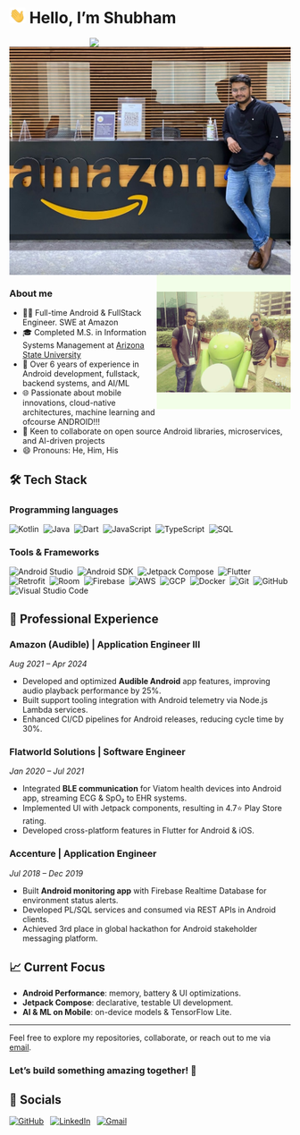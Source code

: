 
# <img src="https://github.com/kevinlee-2000/kevinlee-2000/blob/master/assets/hand_wave.gif" width="29px"> Hello, I’m Shubham  
<img align="right" src="https://github.com/shubham-kislay/assets/android.gif" width="360"/>
<img align="center" src="https://github.com/shubhamkislay/shubhamkislay/blob/main/Amazon_Image.jpeg" width="540"/>
<img align="right" src="https://github.com/shubhamkislay/shubhamkislay/blob/main/466602384_28459115680354029_823495339268188809_n.jpg" width="240"/>


### About me
- 👨‍💻 Full-time Android & FullStack Engineer. SWE at Amazon
- 🎓 Completed M.S. in Information Systems Management at <a href="https://www.asu.edu">Arizona State University</a>  
- 💼 Over 6 years of experience in Android development, fullstack, backend systems, and AI/ML  
- 🌐 Passionate about mobile innovations, cloud-native architectures, machine learning and ofcourse ANDROID!!!
- 🧠 Keen to collaborate on open source Android libraries, microservices, and AI-driven projects  
- 😄 Pronouns: He, Him, His  

<!-- Use this to find badges https://github.com/Ileriayo/markdown-badges -->
## 🛠 Tech Stack

### Programming languages
![Kotlin](https://img.shields.io/badge/-Kotlin-black?style=flat&logo=kotlin&logoColor=0095D5)&nbsp;
![Java](https://img.shields.io/badge/-Java-black?style=flat&logo=Java&logoColor=FFA518)&nbsp;
![Dart](https://img.shields.io/badge/-Dart-black?style=flat&logo=dart&logoColor=0175C2)&nbsp;
![JavaScript](https://img.shields.io/badge/-JavaScript-black?style=flat&logo=javascript&logoColor=F7DF1E)&nbsp;
![TypeScript](https://img.shields.io/badge/-TypeScript-black?style=flat&logo=typescript&logoColor=007ACC)&nbsp;
![SQL](https://img.shields.io/badge/-SQL-black?style=flat&logo=postgresql&logoColor=336791)&nbsp;

### Tools & Frameworks
![Android Studio](https://img.shields.io/badge/-Android%20Studio-black?style=flat&logo=androidstudio&logoColor=3DDC84)&nbsp;
![Android SDK](https://img.shields.io/badge/-Android%20SDK-black?style=flat&logo=android&logoColor=3DDC84)&nbsp;
![Jetpack Compose](https://img.shields.io/badge/-Jetpack%20Compose-black?style=flat&logo=android&logoColor=3DDC84)&nbsp;
![Flutter](https://img.shields.io/badge/-Flutter-black?style=flat&logo=flutter&logoColor=02569B)&nbsp;
![Retrofit](https://img.shields.io/badge/-Retrofit-black?style=flat&logo=Retrofit&logoColor=CB3837)&nbsp;
![Room](https://img.shields.io/badge/-Room-black?style=flat&logo=sqlite&logoColor=003B57)&nbsp;
![Firebase](https://img.shields.io/badge/-Firebase-black?style=flat&logo=firebase&logoColor=FFCA28)&nbsp;
![AWS](https://img.shields.io/badge/-AWS-black?style=flat&logo=amazonaws&logoColor=FF9900)&nbsp;
![GCP](https://img.shields.io/badge/-GCP-black?style=flat&logo=googlecloud&logoColor=4285F4)&nbsp;
![Docker](https://img.shields.io/badge/-Docker-black?style=flat&logo=docker&logoColor=0DB7ED)&nbsp;
![Git](https://img.shields.io/badge/-Git-black?style=flat&logo=git)&nbsp;
![GitHub](https://img.shields.io/badge/-GitHub-black?style=flat&logo=github)&nbsp;
![Visual Studio Code](https://img.shields.io/badge/-Visual%20Studio%20Code-black?style=flat&logo=visual-studio-code&logoColor=007ACC)&nbsp;

## 💼 Professional Experience

### Amazon (Audible) | Application Engineer III  
_Aug 2021 – Apr 2024_  
- Developed and optimized **Audible Android** app features, improving audio playback performance by 25%.  
- Built support tooling integration with Android telemetry via Node.js Lambda services.  
- Enhanced CI/CD pipelines for Android releases, reducing cycle time by 30%.

### Flatworld Solutions | Software Engineer  
_Jan 2020 – Jul 2021_  
- Integrated **BLE communication** for Viatom health devices into Android app, streaming ECG & SpO₂ to EHR systems.  
- Implemented UI with Jetpack components, resulting in 4.7⭐ Play Store rating.  
- Developed cross-platform features in Flutter for Android & iOS.

### Accenture | Application Engineer  
_Jul 2018 – Dec 2019_  
- Built **Android monitoring app** with Firebase Realtime Database for environment status alerts.  
- Developed PL/SQL services and consumed via REST APIs in Android clients.  
- Achieved 3rd place in global hackathon for Android stakeholder messaging platform.

## 📈 Current Focus
- **Android Performance**: memory, battery & UI optimizations.  
- **Jetpack Compose**: declarative, testable UI development.  
- **AI & ML on Mobile**: on-device models & TensorFlow Lite.

---

Feel free to explore my repositories, collaborate, or reach out to me via [email](mailto:shubhamkislay@gmail.com).

### Let’s build something amazing together! 🌟

## 💬 Socials
<a href="https://github.com/shubhamkislay/"><img alt="GitHub" src="https://img.shields.io/badge/github-%23121011.svg?style=flat&logo=github&logoColor=white"/></a> &nbsp;
<a href="https://linkedin.com/in/shubhamkislay/"><img alt="LinkedIn" src="https://img.shields.io/badge/linkedin%20-%230077B5.svg?style=flat&logo=linkedin&logoColor=white"/></a> &nbsp;
<a href="mailto:shubhamkislay@gmail.com"><img alt="Gmail" src="https://img.shields.io/badge/Gmail-D14836?style=flat&logo=gmail&logoColor=white" /></a> &nbsp;
